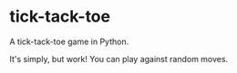 # tick-tack-toe
A tick-tack-toe game in Python.

It's simply, but work!
You can play against random moves.
